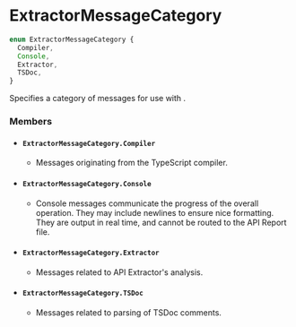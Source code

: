 # ExtractorMessageCategory

```typescript
enum ExtractorMessageCategory {
  Compiler,
  Console,
  Extractor,
  TSDoc,
}
```

Specifies a category of messages for use with .

### Members

- #### `ExtractorMessageCategory.Compiler`

  - Messages originating from the TypeScript compiler.

- #### `ExtractorMessageCategory.Console`

  - Console messages communicate the progress of the overall operation. They may include newlines to ensure nice formatting. They are output in real time, and cannot be routed to the API Report file.

- #### `ExtractorMessageCategory.Extractor`

  - Messages related to API Extractor's analysis.

- #### `ExtractorMessageCategory.TSDoc`

  - Messages related to parsing of TSDoc comments.
